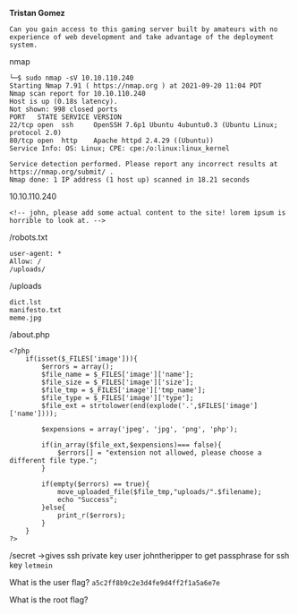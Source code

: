 **Tristan Gomez**

```
Can you gain access to this gaming server built by amateurs with no experience of web development and take advantage of the deployment system.
```


nmap 
```
└─$ sudo nmap -sV 10.10.110.240
Starting Nmap 7.91 ( https://nmap.org ) at 2021-09-20 11:04 PDT
Nmap scan report for 10.10.110.240
Host is up (0.18s latency).
Not shown: 998 closed ports
PORT   STATE SERVICE VERSION
22/tcp open  ssh     OpenSSH 7.6p1 Ubuntu 4ubuntu0.3 (Ubuntu Linux; protocol 2.0)
80/tcp open  http    Apache httpd 2.4.29 ((Ubuntu))
Service Info: OS: Linux; CPE: cpe:/o:linux:linux_kernel

Service detection performed. Please report any incorrect results at https://nmap.org/submit/ .
Nmap done: 1 IP address (1 host up) scanned in 18.21 seconds

```

10.10.110.240
```
<!-- john, please add some actual content to the site! lorem ipsum is horrible to look at. -->
```


/robots.txt
```
user-agent: *
Allow: /
/uploads/
```

/uploads
```
dict.lst
manifesto.txt
meme.jpg
```


/about.php
```
<?php
	if(isset($_FILES['image'])){
		$errors = array();
		$file_name = $_FILES['image']['name'];
		$file_size = $_FILES['image']['size'];
		$file_tmp = $_FILES['image']['tmp_name'];
		$file_type = $_FILES['image']['type'];
		$file_ext = strtolower(end(explode('.',$FILES['image']['name'])));

		$expensions = array('jpeg', 'jpg', 'png', 'php');

		if(in_array($file_ext,$expensions)=== false){
			$errors[] = "extension not allowed, please choose a different file type.";
		}

		if(empty($errors) == true){
			move_uploaded_file($file_tmp,"uploads/".$filename);
			echo "Success";
		}else{
			print_r($errors);
		}
	}
?>

```

/secret 
->gives ssh private key
 user johntheripper to get passphrase for ssh key
 `letmein`
 
 

What is the user flag?
`a5c2ff8b9c2e3d4fe9d4ff2f1a5a6e7e`

What is the root flag?
